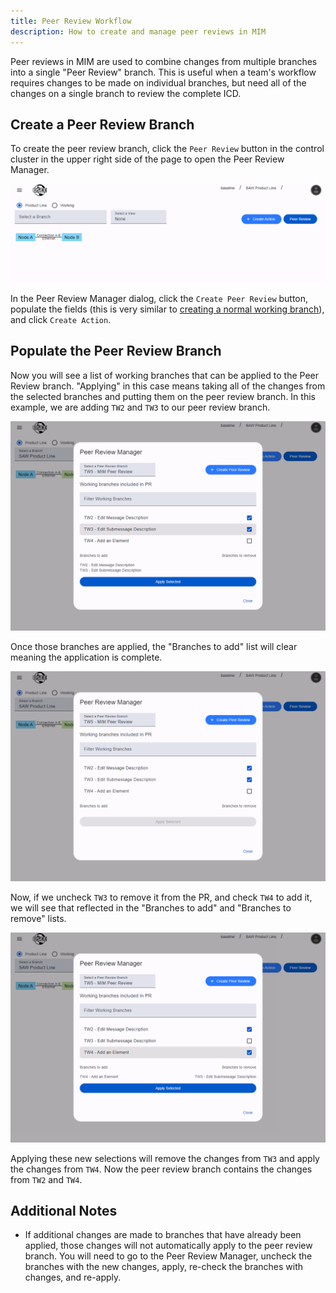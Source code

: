 ```yaml
---
title: Peer Review Workflow
description: How to create and manage peer reviews in MIM
---
```


Peer reviews in MIM are used to combine changes from multiple branches into a single "Peer Review" branch. This is useful when a team's workflow requires changes to be made on individual branches, but need all of the changes on a single branch to review the complete ICD.

## Create a Peer Review Branch

To create the peer review branch, click the `Peer Review` button in the control cluster in the upper right side of the page to open the Peer Review Manager.

![Peer Review Button](../../../../assets/images/mim/peer-review/peer-review-button.png)

In the Peer Review Manager dialog, click the `Create Peer Review` button, populate the fields (this is very similar to [creating a normal working branch](/org.eclipse.osee/mim/guides/create-icd#create-an-action)), and click `Create Action`.

## Populate the Peer Review Branch

Now you will see a list of working branches that can be applied to the Peer Review branch. "Applying" in this case means taking all of the changes from the selected branches and putting them on the peer review branch. In this example, we are adding `TW2` and `TW3` to our peer review branch.

![Peer Review dialog with two branches selected to add](../../../../assets/images/mim/peer-review/peer-review-added-selections.png)

Once those branches are applied, the "Branches to add" list will clear meaning the application is complete.

![Peer Review dialog after applying two branches](../../../../assets/images/mim/peer-review/peer-review-applied.png)

Now, if we uncheck `TW3` to remove it from the PR, and check `TW4` to add it, we will see that reflected in the "Branches to add" and "Branches to remove" lists.

![Peer Review dialog after unchecking TW3 and checking TW4](../../../../assets/images/mim/peer-review/peer-review-add-remove.png)

Applying these new selections will remove the changes from `TW3` and apply the changes from `TW4`. Now the peer review branch contains the changes from `TW2` and `TW4`.

## Additional Notes

- If additional changes are made to branches that have already been applied, those changes will not automatically apply to the peer review branch. You will need to go to the Peer Review Manager, uncheck the branches with the new changes, apply, re-check the branches with changes, and re-apply.
